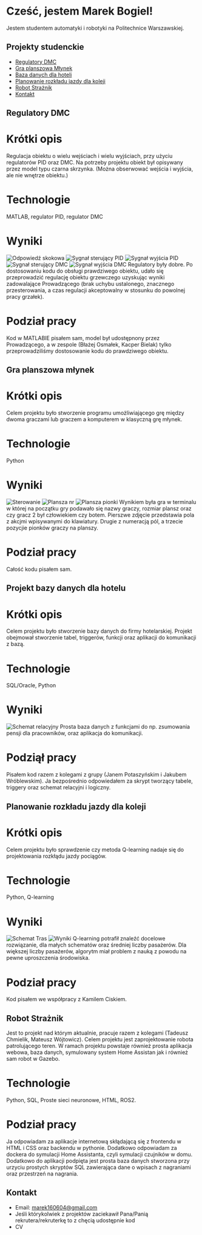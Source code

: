 # Cześć, jestem Marek Bogiel!
Jestem studentem automatyki i robotyki na Politechnice Warszawskiej.

## Projekty studenckie
-  [Regulatory DMC](#regulatory-dmc)  
- [Gra planszowa Młynek](#gra-planszowa-młynek)
- [Baza danych dla hoteli](#projekt-bazy-danych-dla-hotelu)
- [Planowanie rozkładu jazdy dla koleji](#planowanie-rozkładu-jazdy-dla-koleji)
- [Robot Strażnik](#robot-strażnik)
- [Kontakt](#kontakt)
## Regulatory DMC
# Krótki opis  
Regulacja obiektu o wielu wejściach i wielu wyjściach, przy użyciu regulatorów PID oraz DMC. Na potrzeby projektu obiekt był opisywany przez model typu czarna skrzynka. (Można obserwować wejścia i wyjścia, ale nie wnętrze obiektu.)
# Technologie
MATLAB, regulator PID, regulator DMC
# Wyniki
![Odpowiedź skokowa](./obrazy/Projekt1/zdjęcie%201.png)
![Sygnał sterujący PID](./obrazy/Projekt1/zdjęcie%202.png)
![Sygnał wyjścia PID](./obrazy/Projekt1/Zdjęcie%202%20-%20wyjście.png)
![Sygnał sterujący DMC](./obrazy/Projekt1/zdjęcie3.png)
![Sygnał wyjścia DMC](./obrazy/Projekt1/Zdjęcie%203%20-%20wyjście.png)
Regulatory były dobre. Po dostosowaniu kodu do obsługi prawdziwego obiektu, udało się przeprowadzić regulację obiektu grzewczego uzyskując wyniki zadowalające Prowadzącego (brak uchybu ustalonego, znacznego przesterowania, a czas regulacji akceptowalny w stosunku do powolnej pracy grzałek).
# Podział pracy
Kod w MATLABIE pisałem sam, model był udostępnony przez Prowadzącego, a w zespole (Błażej Osmałek, Kacper Bielak) tylko przeprowadziliśmy dostosowanie kodu do prawdziwego obiektu.
## Gra planszowa młynek
# Krótki opis  
Celem projektu było stworzenie programu umożliwiającego grę między dwoma graczami lub graczem a komputerem w klasyczną grę młynek.
# Technologie
Python
# Wyniki
![Sterowanie](./obrazy/Projekt2/sterownie.PNG)
![Plansza nr](./obrazy/Projekt2/plansza2.PNG)
![Plansza pionki](./obrazy/Projekt2/plansza.PNG)
Wynikiem była gra w terminalu w której na początku gry podawało się nazwy graczy, rozmiar plansz oraz czy gracz 2 był człowiekiem czy botem.
Pierszwe zdjęcie przedstawia pola z akcjmi wpisywanymi do klawiatury.
Drugie z numeracją pól, a trzecie pozycjie pionków graczy na planszy.
# Podział pracy
Całość kodu pisałem sam.
## Projekt bazy danych dla hotelu
# Krótki opis
Celem projektu było stworzenie bazy danych do firmy hotelarskiej. Projekt obejmował stworzenie tabel, triggerów, funkcji oraz aplikacji do komunikacji z bazą.
# Technologie
SQL/Oracle, Python
# Wyniki
![Schemat relacyjny](./obrazy/Projekt4/Relacyjny_Hotel.png)
Prosta baza danych z funkcjami do np. zsumowania pensji dla pracowników, oraz aplikacja do komunikacji.
# Podziął pracy
Pisałem kod razem z kolegami z grupy (Janem Potaszyńskim i Jakubem Wróblewskim). Ja bezpośrednio odpowiedałem za skrypt tworzący tabele, triggery oraz schemat relacyjni i logiczny.
## Planowanie rozkładu jazdy dla koleji
# Krótki opis
Celem projektu było sprawdzenie czy metoda Q-learning nadaje się do projektowania rozkłądu jazdy pociągów.
# Technologie
Python, Q-learning
# Wyniki
![Schemat Tras](./obrazy/Projekt3/Schemat.PNG)
![Wyniki](./obrazy/Projekt3/Wyniki2.PNG)
Q-learning potrafił znaleźć docelowe rozwiązanie, dla małych schematów oraz średniej liczby pasażerów. Dla większej liczby pasażerów, algorytm miał problem z nauką z powodu na pewne uproszczenia środowiska.
# Podział pracy
Kod pisałem we współpracy z Kamilem Ciskiem.

## Robot Strażnik
Jest to projekt nad którym aktualnie, pracuje razem z kolegami (Tadeusz Chmielik, Mateusz Wójtowicz). Celem projektu jest zaprojektowanie robota patrolującego teren. W ramach projektu powstaje również prosta aplikacja webowa, baza danych, symulowany system Home Assistan jak i również sam robot w Gazebo.
# Technologie
Python, SQL, Proste sieci neuronowe, HTML, ROS2.
# Podział pracy
Ja odpowiadam za aplikacje internetową skłądającą się z frontendu w HTML i CSS oraz backendu w pythonie. Dodatkowo odpowiadam za dockera do symulacji Home Assistanta, czyli symulacji czujników w domu. Dodatkowo do aplikacji podpięta jest prosta baza danych stworzona przy urzyciu prostych skryptów SQL zawierająca dane o wpisach z nagraniami oraz przestrzeń na nagrania.

## Kontakt
- Email: marek160604@gmail.com
- Jeśli którykolwiek z projektów zaciekawił Pana/Panią rekrutera/rekruterkę to z chęcią udostępnie kod 
- CV


<!--

- 🔭 I’m currently working on ...
- 🌱 I’m currently learning ...
- 👯 I’m looking to collaborate on ...
- 🤔 I’m looking for help with ...
- 💬 Ask me about ...
- 📫 How to reach me: ...
- 😄 Pronouns: ...
- ⚡ Fun fact: ...
-->
